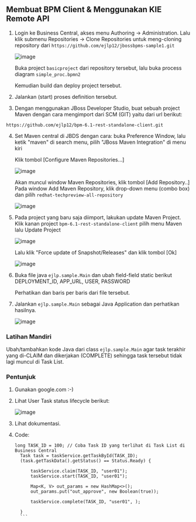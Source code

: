 ## Membuat BPM Client & Menggunakan KIE Remote API

1. Login ke Business Central, akses menu Authoring -> Administration.
   Lalu klik submenu Repositories -> Clone Repositories untuk meng-cloning repository dari `https://github.com/ejlp12/jbossbpms-sample1.git`
   
   ![image](https://cloud.githubusercontent.com/assets/3068071/8581936/10f7b380-25ee-11e5-8289-811bcee223c8.png)
  
   Buka project `basicproject` dari repository tersebut, lalu buka process diagram `simple_proc.bpmn2`
   
   Kemudian build dan deploy project tersebut.
   
2. Jalankan (start) proses definition tersebut.

3. Dengan menggunakan JBoss Developer Studio, buat sebuah project Maven dengan cara mengimport dari SCM (GIT) yaitu dari url berikut:

  `https://github.com/ejlp12/bpm-6.1-rest-standalone-client.git`
  

4. Set Maven central di JBDS dengan cara: buka Preference Window, lalu ketik "maven" di search menu, pilih "JBoss Maven Integration" di menu kiri
   
   Klik tombol [Configure Maven Repositories...]
   
   ![image](https://cloud.githubusercontent.com/assets/3068071/8582220/a2e1fdf4-25ef-11e5-921b-da646802cfda.png)
   
   Akan muncul window Maven Repositories, klik tombol [Add Repository..]
   Pada window Add Maven Repository, klik drop-down menu (combo box) dan pilih `redhat-techpreview-all-repository`
   
   ![image](https://cloud.githubusercontent.com/assets/3068071/8582319/4ac8b0a8-25f0-11e5-9963-3841b8a0f874.png)
   
5. Pada project yang baru saja diimport, lakukan update Maven Project. Klik kanan project `bpm-6.1-rest-standalone-client` pilih menu Maven lalu Update Project
   
   ![image](https://cloud.githubusercontent.com/assets/3068071/8582415/d8b4562e-25f0-11e5-919c-94f8bb96b70b.png)
   
   Lalu klik "Force update of Snapshot/Releases" dan klik tombol [Ok]
   
   ![image](https://cloud.githubusercontent.com/assets/3068071/8582505/705ee340-25f1-11e5-9d6b-3bc8f5ff8054.png)

6. Buka file java `ejlp.sample.Main` dan ubah field-field static berikut DEPLOYMENT_ID, APP_URL, USER, PASSWORD

   Perhatikan dan baris per baris dari file tersebut.
   

7. Jalankan `ejlp.sample.Main` sebagai Java Application dan perhatikan hasilnya.
   
   ![image](https://cloud.githubusercontent.com/assets/3068071/8582625/2eeff696-25f2-11e5-88a7-f58300ca779e.png)

### Latihan Mandiri

Ubah/tambahkan kode Java dari class `ejlp.sample.Main` agar task terakhir yang di-CLAIM dan dikerjakan (COMPLETE) sehingga task tersebut tidak lagi muncul di Task List.

### Pentunjuk

1. Gunakan google.com :-)
2. Lihat User Task status lifecycle berikut:

   ![image](https://docs.jboss.org/jbpm/v6.2/userguide/images/TaskService/WSHT-lifecycle.png)
   
3. Lihat dokumentasi.


4. Code:

      
      ```
      long TASK_ID = 100; // Coba Task ID yang terlihat di Task List di Business Central
		Task task = taskService.getTaskById(TASK_ID);
		(task.getTaskData().getStatus() == Status.Ready) {
			
			taskService.claim(TASK_ID, "user01");
			taskService.start(TASK_ID, "user01");
			
			Map<K, V> out_params = new HashMap<>();
			out_params.put("out_approve", new Boolean(true));
			
			taskService.complete(TASK_ID, "user01", );
			
		}
		```

  
